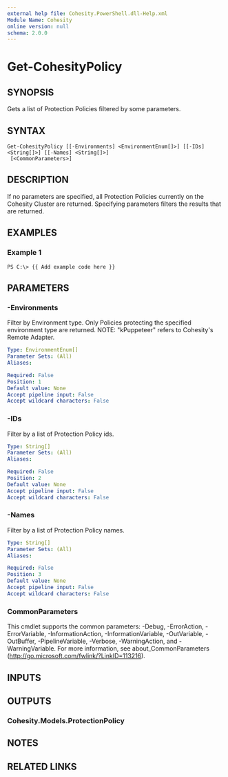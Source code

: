 ```yaml
---
external help file: Cohesity.PowerShell.dll-Help.xml
Module Name: Cohesity
online version: null
schema: 2.0.0
---
```


# Get-CohesityPolicy

## SYNOPSIS

Gets a list of Protection Policies filtered by some parameters.

## SYNTAX

```
Get-CohesityPolicy [[-Environments] <EnvironmentEnum[]>] [[-IDs] <String[]>] [[-Names] <String[]>]
 [<CommonParameters>]
```

## DESCRIPTION

If no parameters are specified, all Protection Policies currently on the Cohesity Cluster are returned. Specifying parameters filters the results that are returned.

## EXAMPLES

### Example 1

```text
PS C:\> {{ Add example code here }}
```

## PARAMETERS

### -Environments

Filter by Environment type. Only Policies protecting the specified environment type are returned. NOTE: "kPuppeteer" refers to Cohesity's Remote Adapter.

```yaml
Type: EnvironmentEnum[]
Parameter Sets: (All)
Aliases:

Required: False
Position: 1
Default value: None
Accept pipeline input: False
Accept wildcard characters: False
```

### -IDs

Filter by a list of Protection Policy ids.

```yaml
Type: String[]
Parameter Sets: (All)
Aliases:

Required: False
Position: 2
Default value: None
Accept pipeline input: False
Accept wildcard characters: False
```

### -Names

Filter by a list of Protection Policy names.

```yaml
Type: String[]
Parameter Sets: (All)
Aliases:

Required: False
Position: 3
Default value: None
Accept pipeline input: False
Accept wildcard characters: False
```

### CommonParameters
This cmdlet supports the common parameters: -Debug, -ErrorAction, -ErrorVariable, -InformationAction, -InformationVariable, -OutVariable, -OutBuffer, -PipelineVariable, -Verbose, -WarningAction, and -WarningVariable. For more information, see about_CommonParameters (http://go.microsoft.com/fwlink/?LinkID=113216).

## INPUTS

## OUTPUTS

### Cohesity.Models.ProtectionPolicy

## NOTES

## RELATED LINKS
